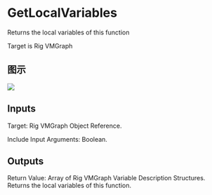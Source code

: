 # GetLocalVariables

Returns the local variables of this function

Target is Rig VMGraph

## 图示

![]($-20221218-20442382.png)

## Inputs

Target: Rig VMGraph Object Reference.

Include Input Arguments: Boolean.  

## Outputs

Return Value: Array of Rig VMGraph Variable Description Structures. Returns the local variables of this function.

